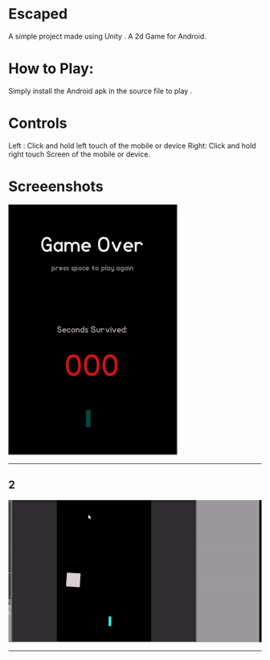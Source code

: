 # Escaped

A simple project made using Unity . A 2d Game for Android.


# How to Play:

Simply install the Android apk in the source file to play .

# Controls

Left : Click and hold left touch of the mobile or device
Right: Click and hold right touch Screen of the mobile or device.

# Screeenshots

<p align="left" width="250" height="300">
  <img src="Escaped.PNG"
  alt="Screenshot"/>
</p><hr />


## 2

<p align="left" width="250" height="300">
  <img src="game.gif"
  alt="Screenshot"/>
</p><hr />
